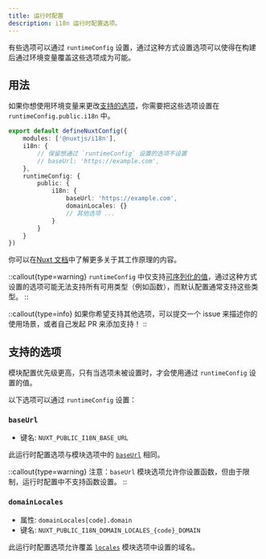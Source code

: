 ```yaml
---
title: 运行时配置
description: i18n 运行时配置选项。
---
```


有些选项可以通过 `runtimeConfig` 设置，通过这种方式设置选项可以使得在构建后通过环境变量覆盖这些选项成为可能。

## 用法

如果你想使用环境变量来更改[支持的选项](#supported-options)，你需要把这些选项设置在 `runtimeConfig.public.i18n` 中。

```ts {}[nuxt.config.ts]
export default defineNuxtConfig({
	modules: ['@nuxtjs/i18n'],
	i18n: {
		// 保留想通过 `runtimeConfig` 设置的选项不设置
		// baseUrl: 'https://example.com',
	},
	runtimeConfig: {
		public: {
			i18n: {
				baseUrl: 'https://example.com',
				domainLocales: {}
				// 其他选项 ...
			}
		}
	}
})
```

你可以在[Nuxt 文档](https://nuxt.com/docs/guide/going-further/runtime-config#environment-variables)中了解更多关于其工作原理的内容。

::callout{type=warning}
`runtimeConfig` 中仅支持[可序列化的值](https://nuxt.com/docs/guide/going-further/runtime-config#serialization)，通过这种方式设置的选项可能无法支持所有可用类型（例如函数），而默认配置通常支持这些类型。
::

::callout{type=info}
如果你希望支持其他选项，可以提交一个 issue 来描述你的使用场景，或者自己发起 PR 来添加支持！
::

## 支持的选项

模块配置优先级更高，只有当选项未被设置时，才会使用通过 `runtimeConfig` 设置的值。

以下选项可以通过 `runtimeConfig` 设置：

### `baseUrl`

- 键名: `NUXT_PUBLIC_I18N_BASE_URL`

此运行时配置选项与模块选项中的 [`baseUrl`](/docs/api/options#baseUrl) 相同。

::callout{type=warning}
注意：`baseUrl` 模块选项允许你设置函数，但由于限制，运行时配置中不支持函数设置。
::

### `domainLocales`

- 属性: `domainLocales[code].domain`
- 键名: `NUXT_PUBLIC_I18N_DOMAIN_LOCALES_{code}_DOMAIN`

此运行时配置选项允许覆盖 [`locales`](/docs/api/options#locales) 模块选项中设置的域名。
